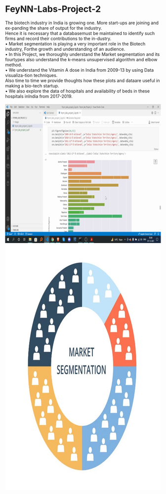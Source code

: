 # FeyNN-Labs-Project-2
The biotech industry in India is growing one.  More start-ups are joining and ex-panding the share of output for the industry.          
Hence it is necessary that a databasemust be maintained to identify such firms and record their contributions to the in-dustry.         
• Market segmentation is playing a very important role in the Biotech industry, Forthe growth and understanding of an audience.                
• In  this  Project,  we  thoroughly  understand  the  Market  segmentation  and  its  fourtypes also understand the k-means unsupervised algorithm and elbow method.          
• We understand the Vitamin A dose in India from 2009-13 by using Data visualiza-tion techniques.           
Also time to time we provide thoughts how these plots and dataare useful in making a bio-tech startup.        
• We also explore the data of hospitals and availability of beds in these hospitals inIndia from 2017-2019.               
<br />
  <img align="left" alt="image" src="https://github.com/HotuRam/FeyNN-Labs-Project-2/blob/main/Hnet.com-image.gif" width="800" height="450" />
<br />
<br />
<br />
<br />
  <img align="left" alt="image" src="https://github.com/HotuRam/FeyNN-Labs-Project-2/blob/main/Image/Market%20segmenation.jpg" width="800" height="800" />
<br />
<br />
<br />
